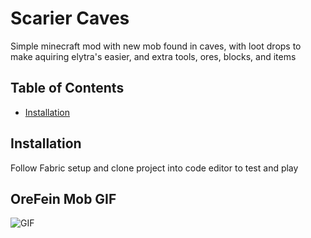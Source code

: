 # Scarier Caves

Simple minecraft mod with new mob found in caves, with loot drops to make aquiring elytra's easier, and extra tools, ores, blocks, and items

## Table of Contents
- [Installation](#installation)

## Installation

Follow Fabric setup and clone project into code editor to test and play

## OreFein Mob GIF

![GIF](orefein.gif)
